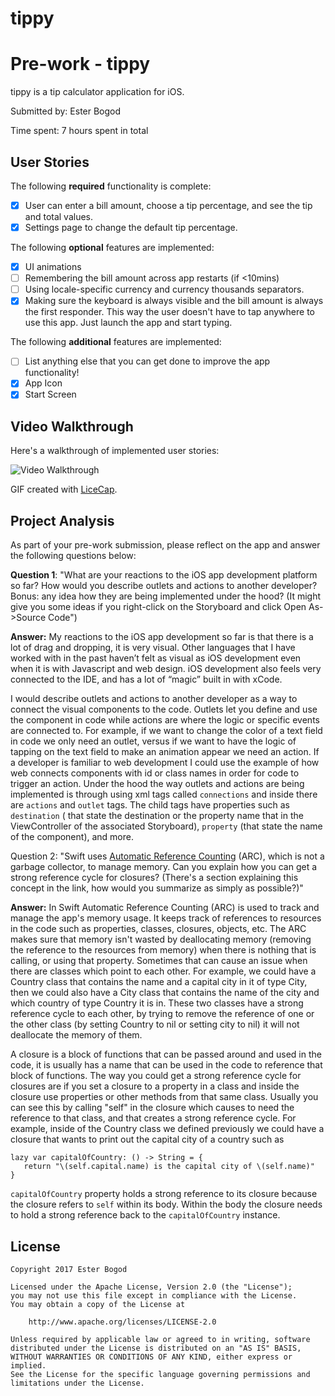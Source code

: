 # tippy
# Pre-work - tippy

tippy is a tip calculator application for iOS.

Submitted by: Ester Bogod

Time spent: 7 hours spent in total

## User Stories

The following **required** functionality is complete:

* [x] User can enter a bill amount, choose a tip percentage, and see the tip and total values.
* [x] Settings page to change the default tip percentage.

The following **optional** features are implemented:
* [x] UI animations
* [ ] Remembering the bill amount across app restarts (if <10mins)
* [ ] Using locale-specific currency and currency thousands separators.
* [x] Making sure the keyboard is always visible and the bill amount is always the first responder. This way the user doesn't have to tap anywhere to use this app. Just launch the app and start typing.

The following **additional** features are implemented:

- [ ] List anything else that you can get done to improve the app functionality!
- [x] App Icon
- [x] Start Screen

## Video Walkthrough 

Here's a walkthrough of implemented user stories:

<img src='http://i.imgur.com/scLubC6.gif' title='Video Walkthrough' width='' alt='Video Walkthrough' />

GIF created with [LiceCap](http://www.cockos.com/licecap/).

## Project Analysis

As part of your pre-work submission, please reflect on the app and answer the following questions below:

**Question 1**: "What are your reactions to the iOS app development platform so far? How would you describe outlets and actions to another developer? Bonus: any idea how they are being implemented under the hood? (It might give you some ideas if you right-click on the Storyboard and click Open As->Source Code")

**Answer:** My reactions to the iOS app development so far is that there is a lot of drag and dropping, it is very visual. Other languages that I have worked with in the past haven’t felt as visual as iOS development even when it is with Javascript and web design. iOS development also feels very connected to the IDE, and has a lot of “magic” built in with xCode.

I would describe outlets and actions to another developer as a way to connect the visual components to the code. Outlets let you define and use the component in code while actions are where the logic or specific events are connected to. For example, if we want to change the color of a text field in code we only need an outlet, versus if we want to have the logic of tapping on the text field to make an animation appear we need an action. If a developer is familiar to web development I could use the example of how web connects components with id or class names in order for code to trigger an action. Under the hood the way outlets and actions are being implemented is through using xml tags called `connections` and inside there are `actions` and `outlet` tags. The child tags have properties such as `destination` ( that state the destination or the property name that in the ViewController of the associated Storyboard), `property` (that state the name of the component), and more. 

Question 2: "Swift uses [Automatic Reference Counting](https://developer.apple.com/library/content/documentation/Swift/Conceptual/Swift_Programming_Language/AutomaticReferenceCounting.html#//apple_ref/doc/uid/TP40014097-CH20-ID49) (ARC), which is not a garbage collector, to manage memory. Can you explain how you can get a strong reference cycle for closures? (There's a section explaining this concept in the link, how would you summarize as simply as possible?)"

**Answer:** In Swift Automatic Reference Counting (ARC) is used to track and manage the app's memory usage. It keeps track of references to resources in the code such as properties, classes, closures, objects, etc. The ARC makes sure that memory isn't wasted by deallocating memory (removing the reference to the resources from memory) when there is nothing that is calling, or using that property. Sometimes that can cause an issue when there are classes which point to each other. For example, we could have a Country class that contains the name and a capital city in it of type City, then we could also have a City class that contains the name of the city and which country of type Country it is in. These two classes have a strong reference cycle to each other, by trying to remove the reference of one or the other class (by setting Country to nil or setting city to nil) it will not deallocate the memory of them. 

A closure is a block of functions that can be passed around and used in the code, it is usually has a name that can be used in the code to reference that block of functions. The way you could get a strong reference cycle for closures are if you set a closure to a property in a class and inside the closure use properties or other methods from that same class. Usually you can see this by calling "self" in the closure which causes to need the reference to that class, and that creates a strong reference cycle. For example, inside of the Country class we defined previously we could have a closure that wants to print out the capital city of a country such as 
```
lazy var capitalOfCountry: () -> String = {
   return "\(self.capital.name) is the capital city of \(self.name)"
}
```
`capitalOfCountry` property holds a strong reference to its closure because the closure refers to `self` within its body. Within the body the closure needs to hold a strong reference back to the `capitalOfCountry` instance.


## License

    Copyright 2017 Ester Bogod

    Licensed under the Apache License, Version 2.0 (the "License");
    you may not use this file except in compliance with the License.
    You may obtain a copy of the License at

        http://www.apache.org/licenses/LICENSE-2.0

    Unless required by applicable law or agreed to in writing, software
    distributed under the License is distributed on an "AS IS" BASIS,
    WITHOUT WARRANTIES OR CONDITIONS OF ANY KIND, either express or implied.
    See the License for the specific language governing permissions and
    limitations under the License.

